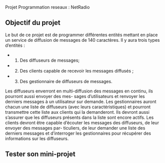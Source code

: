 Projet Programmation reseaux : NetRadio


Objectif du projet
-----------------------
Le but de ce projet est de programmer différentes entités mettant en place un service de diffusion de messages de 140 caractères. Il y aura trois types d’entités :
-   1. Des diffuseurs de messages;
-   2. Des clients capable de recevoir les messages diffusés ;
-   3. Des gestionnaire de diffuseurs de messages.

Les diffuseurs enverront en multi-diffusion des messages en continu, ils pourront aussi envoyer des mes- sages d’utilisateurs et renvoyer les derniers messages à un utilisateur sur demande.
Les gestionnaires auront chacun une liste de diffuseurs (avec leurs caractéristiques) et pourront transmettre cette liste aux clients qui la demanderont. Ils devront aussi s’assurer que les diffuseurs présents dans la liste sont encore actifs.
Les clients devront être capable d’écouter les messages des diffuseurs, de leur envoyer des messages par- ticuliers, de leur demander une liste des derniers messages et d’interroger les gestionnaires pour récupérer des informations sur les diffuseurs.


Tester son mini-projet
----------------------

